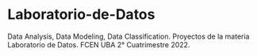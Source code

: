 # Laboratorio-de-Datos
Data Analysis, Data Modeling, Data Classification. Proyectos de la materia Laboratorio de Datos.  FCEN UBA 2° Cuatrimestre 2022.
